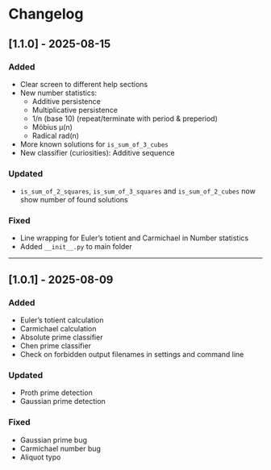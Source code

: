 # Changelog

## [1.1.0] - 2025-08-15
### Added
- Clear screen to different help sections
- New number statistics:
  - Additive persistence
  - Multiplicative persistence
  - 1/n (base 10) (repeat/terminate with period & preperiod)
  - Möbius μ(n)
  - Radical rad(n)
- More known solutions for `is_sum_of_3_cubes`
- New classifier (curiosities): Additive sequence

### Updated
- `is_sum_of_2_squares`, `is_sum_of_3_squares` and `is_sum_of_2_cubes` now show number of found solutions

### Fixed
- Line wrapping for Euler’s totient and Carmichael in Number statistics
- Added `__init__.py` to main folder

---

## [1.0.1] - 2025-08-09
### Added
- Euler’s totient calculation
- Carmichael calculation
- Absolute prime classifier
- Chen prime classifier
- Check on forbidden output filenames in settings and command line

### Updated
- Proth prime detection
- Gaussian prime detection

### Fixed
- Gaussian prime bug
- Carmichael number bug
- Aliquot typo
